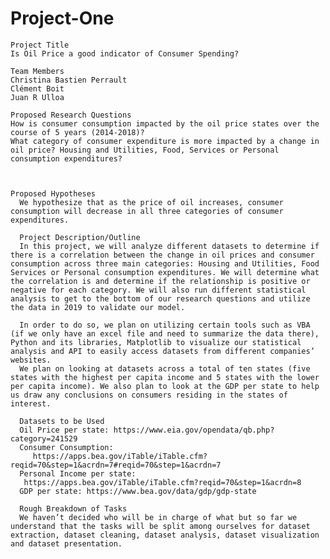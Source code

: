 # Project-One

    Project Title
    Is Oil Price a good indicator of Consumer Spending?

    Team Members
    Christina Bastien Perrault
    Clément Boit
    Juan R Ulloa

    Proposed Research Questions
    How is consumer consumption impacted by the oil price states over the course of 5 years (2014-2018)? 
    What category of consumer expenditure is more impacted by a change in oil price? Housing and Utilities, Food, Services or Personal consumption expenditures?



    Proposed Hypotheses
      We hypothesize that as the price of oil increases, consumer consumption will decrease in all three categories of consumer expenditures. 

      Project Description/Outline
      In this project, we will analyze different datasets to determine if there is a correlation between the change in oil prices and consumer consumption across three main categories: Housing and Utilities, Food Services or Personal consumption expenditures. We will determine what the correlation is and determine if the relationship is positive or negative for each category. We will also run different statistical analysis to get to the bottom of our research questions and utilize the data in 2019 to validate our model.  

      In order to do so, we plan on utilizing certain tools such as VBA (if we only have an excel file and need to summarize the data there), Python and its libraries, Matplotlib to visualize our statistical analysis and API to easily access datasets from different companies’ websites.
      We plan on looking at datasets across a total of ten states (five states with the highest per capita income and 5 states with the lower per capita income). We also plan to look at the GDP per state to help us draw any conclusions on consumers residing in the states of interest.

      Datasets to be Used 
      Oil Price per state: https://www.eia.gov/opendata/qb.php?category=241529 
      Consumer Consumption:
         https://apps.bea.gov/iTable/iTable.cfm?reqid=70&step=1&acrdn=7#reqid=70&step=1&acrdn=7 
      Personal Income per state:
       https://apps.bea.gov/iTable/iTable.cfm?reqid=70&step=1&acrdn=8
      GDP per state: https://www.bea.gov/data/gdp/gdp-state

      Rough Breakdown of Tasks
      We haven’t decided who will be in charge of what but so far we understand that the tasks will be split among ourselves for dataset extraction, dataset cleaning, dataset analysis, dataset visualization and dataset presentation. 
